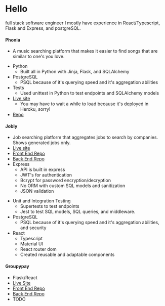# Hello
full stack software engineer
I mostly have experience in React/Typescript, Flask and Express, and postgreSQL.

#### Phonia
  * A music searching platform that makes it easier to find songs that are similar to one's you love.
  - Python
    - Built all in Python with Jinja, Flask, and SQLAlchemy
  - PostgreSQL
    - PSQL because of it's querying speed and it's aggregation abilities
  - Tests
    - Used unittest in Python to test endpoints and SQLAlchemy models
  - [Live site](https://phonia-music-catalog.herokuapp.com/)
    - You may have to wait a while to load because it's deployed in Heroku, sorry!
  - [Repo](https://github.com/Juli03b/phonia-music-catalog)

#### Jobly
  * Job searching platform that aggregates jobs to search by companies. Shows generated jobs only. 
  * [Live site](https://jobly-jb.surge.sh/)
  * [Front End Repo](https://github.com/Juli03b/jobly-frontend)
  * [Back End Repo](https://github.com/Juli03b/jobly-backend)
  * Express 
    - API is built in express
    - JWT's for authentication
    - Bcrypt for password encryption/decryption
    - No ORM with custom SQL models and sanitization 
    - JSON validation
  - Unit and Integration Testing 
    - Supertests to test endpoints
    - Jest to test SQL models, SQL queries, and middleware.
  - PostgreSQL
    - PSQL because of it's querying speed and it's aggregation abilities, and security
  - React
    - Typescript
    - Material UI
    - React router dom
    - Created reusable and adaptable components

#### Groupypay
  * Flask/React
  * [Live Site](https://groupypay.surge.sh/)
  * [Front End Repo](https://github.com/Juli03b/groupypay-frontend)
  * [Back End Repo](https://github.com/Juli03b/groupypay)
  * TODO
